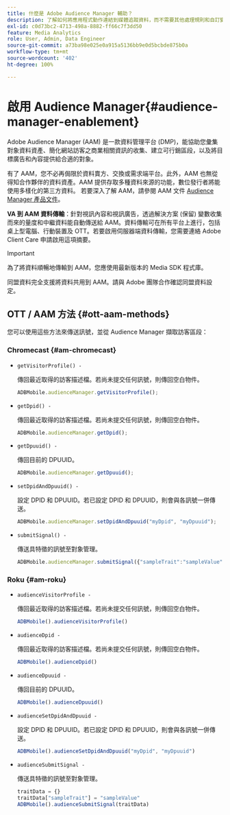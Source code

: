 ```yaml
---
title: 什麼是 Adobe Audience Manager 輔助？
description: 了解如何將應用程式動作連結到媒體追蹤資料，而不需要其他處理規則和自訂變數。
exl-id: c0d73bc2-4713-498a-8882-ff66c7f3dd50
feature: Media Analytics
role: User, Admin, Data Engineer
source-git-commit: a73ba98e025e0a915a5136bb9e0d5bcbde875b0a
workflow-type: tm+mt
source-wordcount: '402'
ht-degree: 100%

---
```


# 啟用 Audience Manager{#audience-manager-enablement}

Adobe Audience Manager (AAM) 是一款資料管理平台 (DMP)，能協助您彙集對象資料資產、簡化網站訪客之商業相關資訊的收集、建立可行銷區段，以及將目標廣告和內容提供給合適的對象。

有了 AAM，您不必再侷限於資料賣方、交換或需求端平台。此外，AAM 也無從得知合作夥伴的資料資產。AAM 提供存取多種資料來源的功能，數位發行者將能使用多樣化的第三方資料。 若要深入了解 AAM，請參閱 AAM 文件 [Audience Manager 產品文件](https://experienceleague.adobe.com/docs/audience-manager/user-guide/aam-home.html?lang=zh-Hant)。

**VA 到 AAM 資料傳輸**：針對視訊內容和視訊廣告，透過解決方案 (保留) 變數收集而來的量度和中繼資料能自動傳送給 AAM。資料傳輸可在所有平台上進行，包括桌上型電腦、行動裝置及 OTT。若要啟用伺服器端資料傳輸，您需要連絡 Adobe Client Care 申請啟用這項摘要。

>[!IMPORTANT]
>
>為了將資料順暢地傳輸到 AAM，您應使用最新版本的 Media SDK 程式庫。

同盟資料完全支援將資料共用到 AAM。請與 Adobe 團隊合作確認同盟資料設定。

## OTT / AAM 方法 {#ott-aam-methods}

您可以使用這些方法來傳送訊號，並從 Audience Manager 擷取訪客區段：

### Chromecast {#am-chromecast}

* `getVisitorProfile() -`

   傳回最近取得的訪客描述檔。若尚未提交任何訊號，則傳回空白物件。

   ```js
   ADBMobile.audienceManager.getVisitorProfile();
   ```

* `getDpid() -`

   傳回最近取得的訪客描述檔。若尚未提交任何訊號，則傳回空白物件。

   ```js
   ADBMobile.audienceManager.getDpid();
   ```

* `getDpuuid() -`

   傳回目前的 DPUUID。

   ```js
   ADBMobile.audienceManager.getDpuuid();
   ```

* `setDpidAndDpuuid() -`

   設定 DPID 和 DPUUID。若已設定 DPID 和 DPUUID，則會與各訊號一併傳送。

   ```js
   ADBMobile.audienceManager.setDpidAndDpuuid("myDpid", "myDpuuid");
   ```

* `submitSignal() -`

   傳送具特徵的訊號至對象管理。

   ```js
   ADBMobile.audienceManager.submitSignal({"sampleTrait":"sampleValue"});
   ```

### Roku {#am-roku}

* `audienceVisitorProfile -`

   傳回最近取得的訪客描述檔。若尚未提交任何訊號，則傳回空白物件。

   ```js
   ADBMobile().audienceVisitorProfile()
   ```

* `audienceDpid -`

   傳回最近取得的訪客描述檔。若尚未提交任何訊號，則傳回空白物件。

   ```js
   ADBMobile().audienceDpid()
   ```

* `audienceDpuuid -`

   傳回目前的 DPUUID。

   ```js
   ADBMobile().audienceDpuuid()
   ```

* `audienceSetDpidAndDpuuid -`

   設定 DPID 和 DPUUID。若已設定 DPID 和 DPUUID，則會與各訊號一併傳送。

   ```js
   ADBMobile().audienceSetDpidAndDpuuid("myDpid", "myDpuuid")
   ```

* `audienceSubmitSignal -`

   傳送具特徵的訊號至對象管理。

   ```js
   traitData = {}
   traitData["sampleTrait"] = "sampleValue"
   ADBMobile().audienceSubmitSignal(traitData)
   ```
